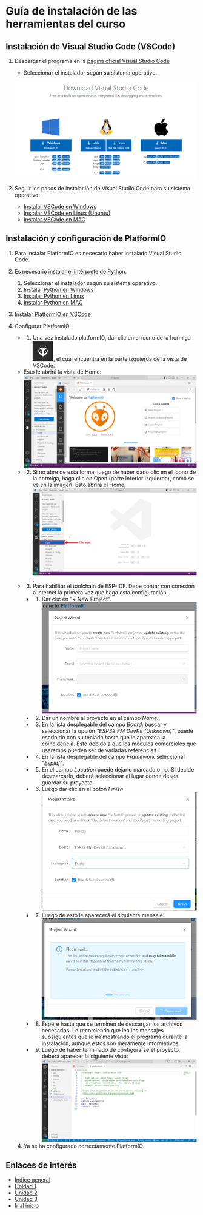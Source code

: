 # Guía de instalación de las herramientas del curso

## Instalación de Visual Studio Code (VSCode)

1. Descargar el programa en la [página oficial  Visual Studio Code](https://code.visualstudio.com/download)
    - Seleccionar el instalador según su sistema operativo.

    ![Sleccionar según sistema operativo](imagenes/1.9_download_vs_code.png)

2. Seguir los pasos de instalación de Visual Studio Code para su sistema operativo:
    - [Instalar VSCode en Windows](https://www.youtube.com/watch?v=f2eDJva9f2Y)
    - [Instalar VSCode en Linux (Ubuntu)](https://www.youtube.com/watch?v=ROXcgWe3Fsc)
    - [Instalar VSCode en MAC](https://www.youtube.com/watch?v=Z4lTITfq3-0)

## Instalación y configuración de PlatformIO

1. Para instalar PlatformIO es necesario haber instalado Visual Studio Code.

2. Es necesario [instalar el intérprete de Python](https://www.python.org/downloads/).
    
    1. Seleccionar el instalador según su sistema operativo.
    2. [Instalar Python en Windows](https://www.youtube.com/watch?v=UPya-XsUlA4)
    3. [Instalar Python en Linux](https://www.youtube.com/watch?v=aicZINm0zs4)
    4. [Instalar Python en MAC](https://www.youtube.com/watch?v=itBE25gYEeY)

3. [Instalar PlatformIO en VSCode](https://www.youtube.com/watch?v=k5HMEl6epG4)

4. Configurar PlatformIO
    - 1. Una vez instalado platformIO, dar clic en el ícono de la hormiga ![hormiga](imagenes/1.9_hormiga.png), el cual encuentra en la parte izquierda de la vista de VSCode.
    - Esto le abrirá la vista de Home:
    ![PlatformIO Home](imagenes/1.9_platformio_home.png)
    - 2. Si no abre de esta forma, luego de haber dado clic en el ícono de la hormiga, haga clic en Open (parte inferior izquierda), como se ve en la imagen. Esto abrirá el Home.
    ![PlatformIO Home 1](imagenes/1.9_platformio_home_2.png).
    - 3. Para habilitar el toolchain de ESP-IDF. Debe contar con conexión a internet la primera vez que haga esta configuración. 
        - 1. Dar clic en "+ New Project".
        ![PlatformIO New Project 1](imagenes/1.9_platformio_new_project_1.png)
        - 2. Dar un nombre al proyecto en el campo *Name:*.
        - 3. En la lista desplegable del campo *Board:* buscar y seleccionar la opción *"ESP32 FM DevKit (Unknown)"*, puede escribirlo con su teclado hasta que le aparezca la coincidencia. Esto debido a que los módulos comerciales que usaremos pueden ser de variadas referencias. 
        - 4. En la lista desplegable del campo *Framework* seleccionar *"Espidf"*.
        - 5. En el campo *Location* puede dejarlo marcado o no. Si decide desmarcarlo, deberá seleccionar el lugar donde desea guardar su proyecto. 
        - 6. Luego dar clic en el botón *Finish*.
        ![PlatformIO New Project 7](imagenes/1.9_platformio_new_project_7.png)
        - 7. Luego de esto le aparecerá el siguiente mensaje:
        ![PlatformIO New Project 6](imagenes/1.9_platformio_new_project_6.png)
        - 8. Espere hasta que se terminen de descargar los archivos necesarios. Le recomiendo que lea los mensajes subsiguientes que le irá mostrando el programa durante la instalación, aunque estos son meramente informativos. 
        - 9. Luego de haber terminado de configurarse el proyecto, deberá aparecer la siguiente vista: 
        ![PlatformIO New Project 6](imagenes/1.9_platformio_new_project_8.png)
    4. Ya se ha configurado correctamente PlatformIO.

## Enlaces de interés

- [Índice general](/readme.md)
- [Unidad 1](/Unidad_1/readme.md)
- [Unidad 2](/Unidad_2/readme.md)
- [Unidad 3](/Unidad_3/readme.md)
- [Ir al inicio](#guía-de-instalación-de-las-herramientas-del-curso)


